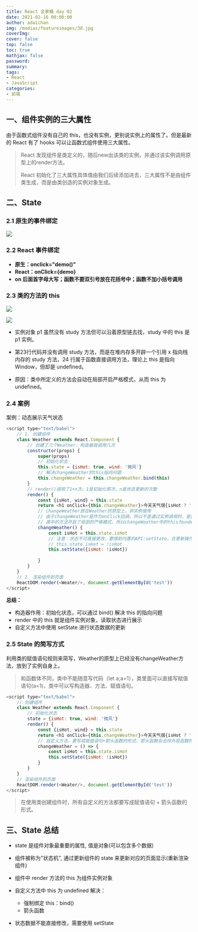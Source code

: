 ```yaml
---
title: React 全家桶 day 02
date: 2021-02-16 00:00:00
author: adaichan
img: /medias/featureimages/38.jpg
coverImg:
cover: false
top: false
toc: true
mathjax: false
password:
summary: 
tags:
- React
- JavaScript
categories:
- 前端
---
```


## 一、组件实例的三大属性

由于函数式组件没有自己的 this，也没有实例，更别说实例上的属性了。但是最新的 React 有了 hooks 可以让函数式组件使用三大属性。

> React 发现组件是类定义的，随后new出该类的实例，并通过该实例调用原型上的render方法。
>
> React 初始化了三大属性具体值由我们后续添加进去，三大属性不是由组件类生成，而是由类创造的实例对象生成。

## 二、State

### 2.1 原生的事件绑定

![](2.1.png)

### 2.2 React 事件绑定

- **原生：onclick="demo()"**
- **React：onClick={demo}**
- **on 后面首字母大写；函数不要双引号放在花括号中；函数不加小括号调用**

### 2.3 类的方法的 this 

![](2.3.1.png)

![](2.3.2.png)

- 实例对象 p1 虽然没有 study 方法但可以沿着原型链去找，study 中的 this 是 p1 实例。

- 第23行代码并没有调用 study 方法，而是在堆内存多开辟一个引用 x 指向栈内存的 study 方法，24 行属于函数直接调用方法，理论上 this 是指向 Window，但却是 undefined。

- 原因：类中所定义的方法会自动在局部开启严格模式，从而 this 为 undefined。

### 2.4 案例

案例：动态展示天气状态

```js
<script type="text/babel">
	// 1. 创建组件
	class Weather extends React.Component {
		// 创建了几个Weather，构造器就调用几次
		constructor(props) {
			super(props)
			// 初始化状态
			this.state = {isHot: true, wind: '微风'}
			// 解决changeWeather的this指向问题
			this.changeWeather = this.changeWeather.bind(this)
		}
		// render()调用了1+n次，1是初始化那次，n是状态更新的次数
		render() {
			const {isHot, wind} = this.state
			return <h1 onClick={this.changeWeather}>今天天气很{isHot ? '炎热' : '凉爽'}，{wind}</h1>
			// changeWeather放在Weather的原型上，供实例使用
			// 由于changeWeather是作为onClick回调，所以不是通过实例调用的，是直接调用。
			// 类中的方法开启了局部的严格模式，所以changeWeather中的this为undefined
			changeWeather() {
				const isHot = this.state.isHot
				// 注意：状态不可直接更改，要借助内置的API:setState，合更新操作属于合并而非替换
				// this.state.isHot = !isHot
				this.setState({isHot: !isHot})
				
			}
		}
	}
	// 2. 渲染组件到页面
	ReactDOM.render(<Weater/>, document.getElementById('test'))
</script>
```

**总结：**

- 构造器作用：初始化状态，可以通过 bind() 解决 this 的指向问题
- render 中的 this 就是组件实例对象，读取状态进行展示
- 自定义方法中使用 setState 进行状态数据的更新

### 2.5 State 的简写方式

利用类的赋值语句规则来简写，Weather的原型上已经没有changeWeather方法，放到了实例自身上。

> 和函数体不同，类中不能随意写代码（let a;a=1），类里面可以直接写赋值语句(a=1)，类中可以写构造器、方法、赋值语句。

```js
<script type="text/babel">
	// 创建组件
	class Weather extends React.Component {
		// 初始化状态
		state = {isHot: true, wind: '微风'}
		render() {
			const {isHot, wind} = this.state
			return <h1 onClick={this.changeWeather}>今天天气很{isHot ? '炎热' : '凉爽'}，{wind}</h1>
			// 自定义方法，要写成赋值语句+箭头函数的形式，箭头函数会去找外层函数的this，即组件实例对象
			changeWeather = () => {
				const isHot = this.state.isHot
				this.setState({isHot: !isHot})
			}
		}
	}
	// 渲染组件到页面
	ReactDOM.render(<Weater/>, document.getElementById('test'))
</script>
```

> 在使用类创建组件时，所有自定义的方法都要写成赋值语句 + 箭头函数的形式。

## 三、State 总结

- state 是组件对象最重要的属性, 值是对象(可以包含多个数据)

- 组件被称为"状态机", 通过更新组件的 state 来更新对应的页面显示(重新渲染组件)
- 组件中 render 方法的 this 为组件实例对象
- 自定义方法中 this 为 undefined 解决：
  - 强制绑定 this：bind()
  - 箭头函数

- 状态数据不能直接修改，需要使用 setState